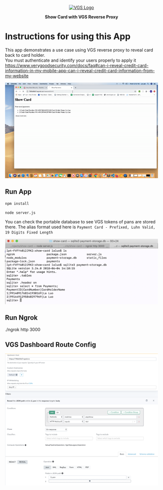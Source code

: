 <p align="center"><a href="https://www.verygoodsecurity.com/"><img src="https://avatars0.githubusercontent.com/u/17788525" width="128" alt="VGS Logo"></a></p>
<p align="center"><b>Show Card with VGS Reverse Proxy</b></p>

# Instructions for using this App
This app demonstrates a use case using VGS reverse proxy to reveal card back to card holder.   
You must authenticate and identify your users properly to apply it https://www.verygoodsecurity.com/docs/faq#can-i-reveal-credit-card-information-in-my-mobile-app-can-i-reveal-credit-card-information-from-my-website

![appdemo](reveal-card.gif "demo")


## Run App
```
npm install
```
```
node server.js
```
You can check the portable database to see VGS tokens of pans are stored there. The alias format used here is `Payment Card - Prefixed, Luhn Valid, 19 Digits Fixed Length`

 ![storage](card-storage.png "stored payments")

## Run Ngrok

./ngrok http 3000

## VGS Dashboard Route Config

 ![exampleinbound](inbound-setup.png "example inbound route")